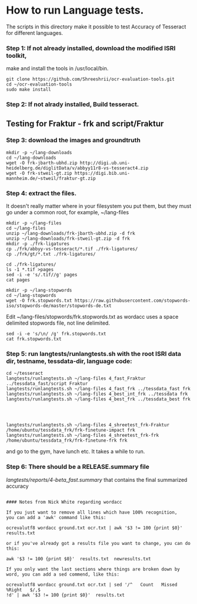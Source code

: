 # How to run Language tests.

The scripts in this directory make it possible to test Accuracy of Tesseract 
for different languages. 

### Step 1: If not already installed, download the modified ISRI toolkit, 
make and install the tools in /usr/local/bin.

```
git clone https://github.com/Shreeshrii/ocr-evaluation-tools.git
cd ~/ocr-evaluation-tools
sudo make install
```

### Step 2: If not alrady installed, Build tesseract.

## Testing for Fraktur - frk and script/Fraktur

### Step 3: download the images and groundtruth

```
mkdir -p ~/lang-downloads
cd ~/lang-downloads
wget -O frk-jbarth-ubhd.zip http://digi.ub.uni-heidelberg.de/diglitData/v/abbyy11r8-vs-tesseract4.zip
wget -O frk-stweil-gt.zip https://digi.bib.uni-mannheim.de/~stweil/fraktur-gt.zip
```

### Step 4: extract the files. 
It doesn't really matter where in your filesystem you put them, 
but they must go under a common root, for example, ~/lang-files

```
mkdir -p ~/lang-files
cd ~/lang-files
unzip ~/lang-downloads/frk-jbarth-ubhd.zip -d frk
unzip ~/lang-downloads/frk-stweil-gt.zip -d frk
mkdir -p ./frk-ligatures
cp ./frk/abbyy-vs-tesseract/*.tif ./frk-ligatures/
cp ./frk/gt/*.txt ./frk-ligatures/

cd ./frk-ligatures/
ls -1 *.tif >pages
sed -i -e 's/.tif//g' pages
cat pages
```

```
mkdir -p ~/lang-stopwords
cd ~/lang-stopwords
wget -O frk.stopwords.txt https://raw.githubusercontent.com/stopwords-iso/stopwords-de/master/stopwords-de.txt
```
Edit ~/lang-files/stopwords/frk.stopwords.txt as 
wordacc uses a space delimited stopwords file, not line delimited.

```
sed -i -e 's/\n/ /g' frk.stopwords.txt
cat frk.stopwords.txt
```

### Step 5: run langtests/runlangtests.sh with the root ISRI data dir, testname, tessdata-dir, language code:

```
cd ~/tesseract
langtests/runlangtests.sh ~/lang-files 4_fast_Fraktur ../tessdata_fast/script Fraktur
langtests/runlangtests.sh ~/lang-files 4_fast_frk ../tessdata_fast frk
langtests/runlangtests.sh ~/lang-files 4_best_int_frk ../tessdata frk
langtests/runlangtests.sh ~/lang-files 4_best_frk ../tessdata_best frk




langtests/runlangtests.sh ~/lang-files 4_shreetest_frk-Fraktur /home/ubuntu/tessdata_frk/frk-finetune-impact frk
langtests/runlangtests.sh ~/lang-files 4_shreetest_frk-frk /home/ubuntu/tessdata_frk/frk-finetune-frk frk
```
and go to the gym, have lunch etc. It takes a while to run.

### Step 6: There should be a RELEASE.summary file
*langtests/reports/4-beta_fast.summary* that contains the final summarized accuracy

```

#### Notes from Nick White regarding wordacc

If you just want to remove all lines which have 100% recognition,
you can add a 'awk' command like this:

ocrevalutf8 wordacc ground.txt ocr.txt | awk '$3 != 100 {print $0}'  
results.txt

or if you've already got a results file you want to change, you can do this:

awk '$3 != 100 {print $0}'  results.txt  newresults.txt

If you only want the last sections where things are broken down by
word, you can add a sed commend, like this:

ocrevalutf8 wordacc ground.txt ocr.txt | sed '/^   Count   Missed %Right   $/,$ 
!d' | awk '$3 != 100 {print $0}'  results.txt
